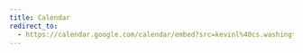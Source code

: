 ```yaml
---
title: Calendar
redirect_to:
  - https://calendar.google.com/calendar/embed?src=kevinl%40cs.washington.edu&ctz=America%2FLos_Angeles&mode=week
---
```

